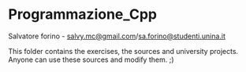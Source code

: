 Programmazione_Cpp
==================
Salvatore forino - salvy.mc@gmail.com/sa.forino@studenti.unina.it 

This folder contains the exercises, the sources and university projects.
Anyone can use these sources and modify them. ;)
